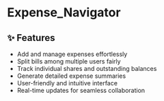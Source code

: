 # Expense_Navigator
## ✨ Features  
- Add and manage expenses effortlessly  
- Split bills among multiple users fairly  
- Track individual shares and outstanding balances  
- Generate detailed expense summaries  
- User-friendly and intuitive interface  
- Real-time updates for seamless collaboration  
